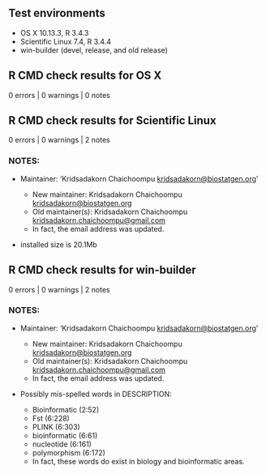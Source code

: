 ## Test environments
* OS X 10.13.3, R 3.4.3
* Scientific Linux 7.4, R 3.4.4
* win-builder (devel, release, and old release)

## R CMD check results for OS X

0 errors | 0 warnings | 0 notes

## R CMD check results for Scientific Linux

0 errors | 0 warnings | 2 notes

### NOTES:
* Maintainer: ‘Kridsadakorn Chaichoompu <kridsadakorn@biostatgen.org>’
    * New maintainer: Kridsadakorn Chaichoompu <kridsadakorn@biostatgen.org>
    * Old maintainer(s): Kridsadakorn Chaichoompu <kridsadakorn.chaichoompu@gmail.com>
    * In fact, the email address was updated.  

* installed size is 20.1Mb

## R CMD check results for win-builder

0 errors | 0 warnings | 2 notes

### NOTES:
* Maintainer: ‘Kridsadakorn Chaichoompu <kridsadakorn@biostatgen.org>’
    * New maintainer: Kridsadakorn Chaichoompu <kridsadakorn@biostatgen.org>
    * Old maintainer(s): Kridsadakorn Chaichoompu <kridsadakorn.chaichoompu@gmail.com>
    * In fact, the email address was updated.  

*  Possibly mis-spelled words in DESCRIPTION:
    *  Bioinformatic (2:52)
    *  Fst (6:228)
    *  PLINK (6:303)
    *  bioinformatic (6:61)
    *  nucleotide (6:161)
    *  polymorphism (6:172)
    * In fact, these words do exist in biology and bioinformatic areas.
